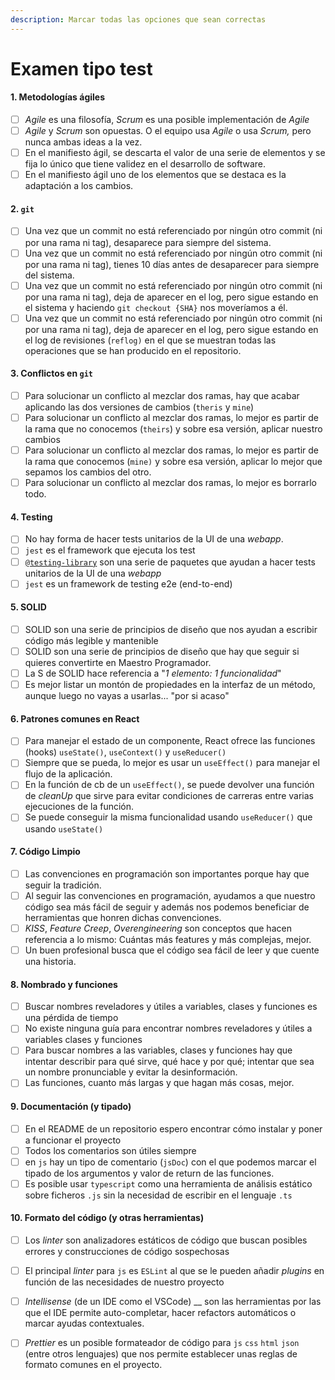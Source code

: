```yaml
---
description: Marcar todas las opciones que sean correctas
---
```


# Examen tipo test

#### 1. Metodologías ágiles

* [ ] _Agile_ es una filosofía, _Scrum_ es una posible implementación de _Agile_
* [ ] _Agile_ y _Scrum_ son opuestas. O el equipo usa _Agile_ o usa _Scrum,_ pero nunca ambas ideas a la vez.
* [ ] En el manifiesto ágil, se descarta el valor de una serie de elementos y se fija lo único que tiene validez en el desarrollo de software.
* [ ] En el manifiesto ágil uno de los elementos que se destaca es la adaptación a los cambios.

#### 2. `git`

* [ ] Una vez que un commit no está referenciado por ningún otro commit (ni por una rama ni tag), desaparece para siempre del sistema.
* [ ] Una vez que un commit no está referenciado por ningún otro commit (ni por una rama ni tag), tienes 10 días antes de desaparecer para siempre del sistema.&#x20;
* [ ] Una vez que un commit no está referenciado por ningún otro commit (ni por una rama ni tag), deja de aparecer en el log, pero sigue estando en el sistema y haciendo `git checkout {SHA}` nos moveríamos a él.
* [ ] Una vez que un commit no está referenciado por ningún otro commit (ni por una rama ni tag), deja de aparecer en el log, pero sigue estando en el log de revisiones (`reflog)` en el que se muestran todas las operaciones que se han producido en el repositorio.

#### &#x20;3. Conflictos en `git`

* [ ] Para solucionar un conflicto al mezclar dos ramas, hay que acabar aplicando las dos  versiones de cambios (`theris` y `mine`)
* [ ] Para solucionar un conflicto al mezclar dos ramas, lo mejor es partir de la rama que no conocemos (`theirs`) y sobre esa versión, aplicar nuestro cambios
* [ ] Para solucionar un conflicto al mezclar dos ramas, lo mejor es partir de la rama que conocemos (`mine)` y sobre esa versión, aplicar lo mejor que sepamos los cambios del otro.
* [ ] Para solucionar un conflicto al mezclar dos ramas, lo mejor es borrarlo todo.

#### 4. Testing

* [ ] No hay forma de hacer tests unitarios de la UI de una _webapp_.&#x20;
* [ ] `jest` es el framework que ejecuta los test
* [ ] [`@testing-library`](https://www.npmjs.com/org/testing-library) son una serie de paquetes que ayudan a hacer tests unitarios de la UI de una _webapp_
* [ ] `jest` es un framework de testing e2e (end-to-end)

#### 5. SOLID

* [ ] SOLID son una serie de principios de diseño que nos ayudan a escribir código más legible y mantenible
* [ ] SOLID son una serie de principios de diseño que hay que seguir si quieres convertirte en Maestro Programador.&#x20;
* [ ] La S de SOLID hace referencia a "_1 elemento: 1 funcionalidad_"
* [ ] Es mejor listar un montón de propiedades en la interfaz de un método, aunque luego no vayas a usarlas... "por si acaso"

#### 6. Patrones comunes en React

* [ ] Para manejar el estado de un componente, React ofrece las funciones (hooks) `useState()`, `useContext()` y `useReducer()`
* [ ] Siempre que se pueda, lo mejor es usar un `useEffect()` para manejar el flujo de la aplicación.
* [ ] En la función de cb de un `useEffect()`, se puede devolver una función de _cleanUp_ que sirve para evitar condiciones de carreras entre varias ejecuciones de la función.
* [ ] Se puede conseguir la misma funcionalidad usando `useReducer()` que usando `useState()`

#### 7. Código Limpio

* [ ] Las convenciones en programación son importantes porque hay que seguir la tradición.
* [ ] Al seguir las convenciones en programación, ayudamos a que nuestro código sea más fácil de seguir y además nos podemos beneficiar de herramientas que honren dichas convenciones.&#x20;
* [ ] _KISS_, _Feature Creep_, _Overengineering_ son conceptos que hacen referencia a lo mismo: Cuántas más features y más complejas, mejor.
* [ ] Un buen profesional busca que el código sea fácil de leer y que cuente una historia.&#x20;

#### 8. Nombrado y funciones

* [ ] Buscar nombres reveladores y útiles a variables, clases y funciones es una pérdida de tiempo
* [ ] No existe ninguna guía para encontrar nombres reveladores y útiles a variables clases y funciones
* [ ] Para buscar nombres a las variables, clases y funciones hay que intentar describir para qué sirve, qué hace y por qué; intentar que sea un nombre pronunciable y evitar la desinformación.
* [ ] Las funciones, cuanto más largas y que hagan más cosas, mejor.

#### 9. Documentación (y tipado)

* [ ] En el README de un repositorio espero encontrar cómo instalar y poner a funcionar el proyecto
* [ ] Todos los comentarios son útiles siempre
* [ ] en `js` hay un tipo de comentario (`jsDoc`) con el que podemos marcar el tipado de los argumentos y valor de return de las funciones.
* [ ] Es posible usar `typescript` como una herramienta de análisis estático sobre ficheros `.js` sin la necesidad de escribir en el lenguaje `.ts`

#### 10. Formato del código (y otras herramientas)

* [ ] Los _linter_ son analizadores estáticos de código que buscan posibles errores y construcciones de código sospechosas
* [ ] El principal _linter_ para `js` es `ESLint` al que se le pueden añadir _plugins_ en función de las necesidades de nuestro proyecto
* [ ] _Intellisense_ (de un IDE como el VSCode) __ son las herramientas por las que el IDE permite auto-completar, hacer refactors automáticos o marcar ayudas contextuales.
* [ ] _Prettier_ es un posible formateador de código para `js` `css` `html` `json` (entre otros lenguajes) que nos permite establecer unas reglas de formato comunes en el proyecto.&#x20;

